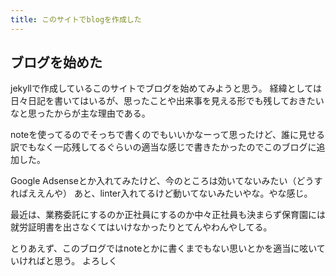 ```yaml
---
title: このサイトでblogを作成した
---
```


## ブログを始めた

jekyllで作成しているこのサイトでブログを始めてみようと思う。
経緯としては日々日記を書いてはいるが、思ったことや出来事を見える形でも残しておきたいなと思ったからが主な理由である。

noteを使ってるのでそっちで書くのでもいいかなーって思ったけど、誰に見せる訳でもなく一応残してるぐらいの適当な感じで書きたかったのでこのブログに追加した。

Google Adsenseとか入れてみたけど、今のところは効いてないみたい（どうすればええんや）
あと、linter入れてるけど動いてないみたいやな。やな感じ。

最近は、業務委託にするのか正社員にするのか中々正社員も決まらず保育園には就労証明書を出さなくてはいけなかったりとてんやわんやしてる。

とりあえず、このブログではnoteとかに書くまでもない思いとかを適当に呟いていければと思う。
よろしく
